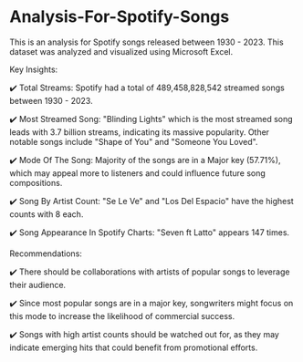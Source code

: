 # Analysis-For-Spotify-Songs
This is an analysis for Spotify songs released between 1930 - 2023. This dataset was analyzed and visualized using Microsoft Excel.

Key Insights:


✔️ Total Streams: Spotify had a total of 489,458,828,542 streamed songs between 1930 - 2023.

✔️ Most Streamed Song: "Blinding Lights" which is the most streamed song leads with 3.7 billion streams, indicating its massive popularity. Other notable songs include "Shape of You" and "Someone You Loved".

✔️ Mode Of The Song: Majority of the songs are in a Major key (57.71%), which may appeal more to listeners and could influence future song compositions.

✔️ Song By Artist Count: "Se Le Ve" and "Los Del Espacio" have the highest counts with 8 each.

✔️ Song Appearance In Spotify Charts: "Seven ft Latto" appears 147 times.

Recommendations:


✔️ There should be collaborations with artists of popular songs to leverage their audience.

✔️ Since most popular songs are in a major key, songwriters might focus on this mode to increase the likelihood of commercial success.

✔️ Songs with high artist counts should be watched out for, as they may indicate emerging hits that could benefit from promotional efforts.
